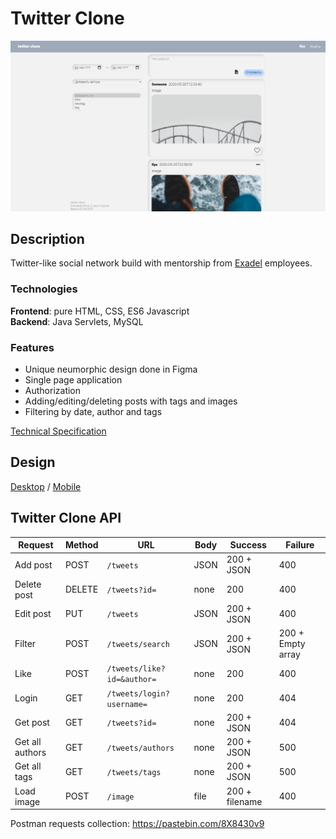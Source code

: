 # Twitter Clone
![Home](home.png)
## Description
Twitter-like social network build with mentorship from [Exadel](https://www.exadel.com/) employees. 
### Technologies
**Frontend**: pure HTML, CSS, ES6 Javascript \
**Backend**: Java Servlets, MySQL
### Features
- Unique neumorphic design done in Figma
- Single page application
- Authorization
- Adding/editing/deleting posts with tags and images
- Filtering by date, author and tags

[Technical Specification](https://docs.google.com/viewer?a=v&pid=sites&srcid=ZGVmYXVsdGRvbWFpbnxmYW1jc2JzdXxneDoxM2ZiZjY4Njg3ZDg3YmE0)
## Design
[Desktop](https://www.figma.com/proto/nhzOF0wcDUAtvPks79FWJO/UP?node-id=48%3A111&viewport=-724%2C478%2C0.4324769973754883&scaling=min-zoom)
/ [Mobile](https://www.figma.com/proto/nhzOF0wcDUAtvPks79FWJO/UP?node-id=69%3A177&viewport=120%2C327%2C0.23931360244750977&scaling=scale-down)
## Twitter Clone API
Request | Method | URL | Body | Success | Failure
---------|----------|------|--------|---------|--------
Add post | POST | `/tweets` | JSON | 200 + JSON | 400
Delete post | DELETE | `/tweets?id=` | none | 200 | 400
Edit post | PUT | `/tweets` | JSON | 200 + JSON | 400
Filter | POST | `/tweets/search` | JSON | 200 + JSON | 200 + Empty array
Like | POST | `/tweets/like?id=&author=` | none | 200 | 400
Login | GET | `/tweets/login?username=` | none | 200 | 404
Get post | GET | `/tweets?id=` | none | 200 + JSON | 404
Get all authors | GET | `/tweets/authors` | none | 200 + JSON | 500
Get all tags | GET | `/tweets/tags` | none | 200 + JSON | 500
Load image | POST | `/image` | file | 200 + filename | 400

Postman requests collection: https://pastebin.com/8X8430v9
